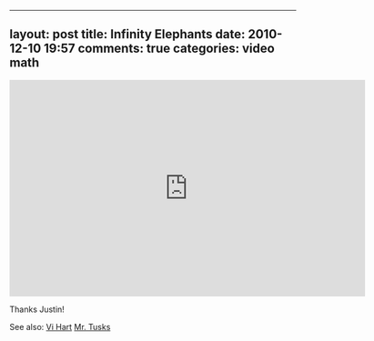 
---
layout: post
title: Infinity Elephants
date: 2010-12-10 19:57
comments: true
categories: video math
---

<iframe title="YouTube video player" class="youtube-player" type="text/html" width="625" height="381" src="http://www.youtube.com/embed/DK5Z709J2eo" frameborder="0"></iframe>

Thanks Justin!

See also:
<a href='http://vihart.com/'>Vi Hart</a>
<a href='http://www.qwantz.com/index.php?comic=1768'>Mr. Tusks</a>


